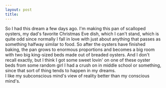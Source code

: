 ```yaml
---
layout: post
title: 
---
```


So I had this dream a few days ago. I'm making this pan of scalloped oysters, my dad's favorite Christmas Eve dish, which I can't stand, which is quite odd since normally I fall in love with just about anything that passes as something halfway similar to food. So after the oysters have finished baking, the pan grows to enormous proportions and becomes a big room with two big king-sized beds made out of breaded oysters. And I don't recall exactly, but I think I got some sweet lovin' on one of these oyster beds from some random girl I had a crush on in middle school or something, since that sort of thing tends to happen in my dreams.<br>
I like my subconscious mind's view of reality better than my conscious mind's.
